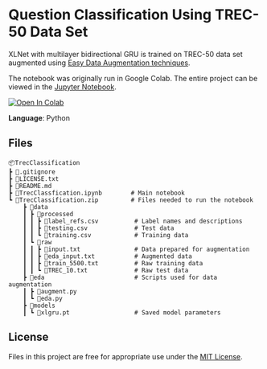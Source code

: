 # Question Classification Using TREC-50 Data Set

XLNet with multilayer bidirectional GRU is trained on TREC-50 data set augmented using [Easy Data Augmentation techniques](https://arxiv.org/pdf/1901.11196.pdf).

The notebook was originally run in Google Colab. The entire project can be viewed in the [Jupyter Notebook](https://nbviewer.jupyter.org/github/kristinamb15/question-classification/blob/main/TrecClassfication.ipynb).

[![Open In Colab](https://colab.research.google.com/assets/colab-badge.svg)](https://colab.research.google.com/github/kristinamb15/question-classification/blob/main/TrecClassfication.ipynb)


**Language**: Python

## Files

    📦TrecClassification
    ┣ 📜.gitignore  
    ┣ 📜LICENSE.txt
    ┣ 📜README.md
    ┣ 📜TrecClassfication.ipynb        # Main notebook
    ┗ 📜TrecClassification.zip         # Files needed to run the notebook
        ┣ 📂data
        ┃ ┣ 📂processed
        ┃ ┃ ┣ 📜label_refs.csv          # Label names and descriptions
        ┃ ┃ ┣ 📜testing.csv             # Test data
        ┃ ┃ ┗ 📜training.csv            # Training data
        ┃ ┗ 📂raw                    
        ┃ ┃ ┣ 📜input.txt               # Data prepared for augmentation
        ┃ ┃ ┣ 📜eda_input.txt           # Augmented data
        ┃ ┃ ┣ 📜train_5500.txt          # Raw training data
        ┃ ┃ ┗ 📜TREC_10.txt             # Raw test data
        ┣ 📂eda                         # Scripts used for data augmentation
        ┃ ┣ 📜augment.py
        ┃ ┗ 📜eda.py
        ┣ 📂models
        ┃ ┗ 📜xlgru.pt                  # Saved model parameters

## License

Files in this project are free for appropriate use under the [MIT License](LICENSE.txt).